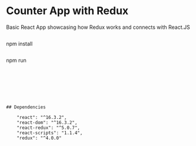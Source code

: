 

# Counter App with Redux 

Basic React App showcasing how Redux works and connects with React.JS



```

```
npm install
```

```
npm run
```







## Dependencies 

    "react": "^16.3.2",
    "react-dom": "^16.3.2",
    "react-redux": "^5.0.7",
    "react-scripts": "1.1.4",
    "redux": "^4.0.0"

